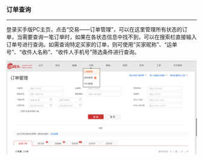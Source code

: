 ### 订单查询

---

  登录买手版PC主页，点击“交易——订单管理”，可以在这里管理所有状态的订单，当需要查询一笔订单时，如果在各状态信息中找不到，可以在搜索栏直接输入订单号进行查询。如需查询特定买家的订单，则可使用“买家昵称”、“运单号”、“收件人名称”、“收件人手机号”筛选条件进行查询。

  ![](/order-management/images/DDCX1.png)



